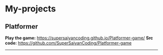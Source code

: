 # **My-projects**

## **Platformer**
**Play the game:** https://supersaiyancoding.github.io/Platformer-game/
**Src code:** https://github.com/SuperSaiyanCoding/Platformer-game

____________________________________________________________________________
